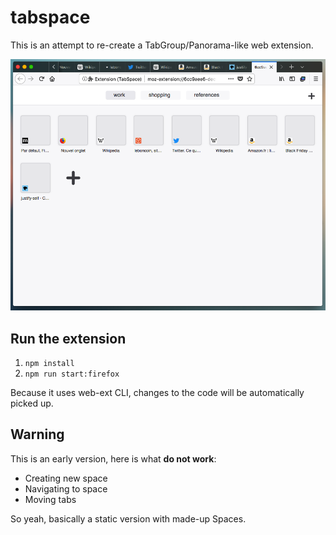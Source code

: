 # tabspace

This is an attempt to re-create a TabGroup/Panorama-like web extension.

![Early screenshot](https://github.com/nchevobbe/tabspace/raw/master/assets/screenshot.png "Early screenshot")

## Run the extension

1. `npm install`
2. `npm run start:firefox`

Because it uses web-ext CLI, changes to the code will be automatically picked up.

## Warning

This is an early version, here is what **do not work**:
- Creating new space
- Navigating to space
- Moving tabs

So yeah, basically a static version with made-up Spaces.
